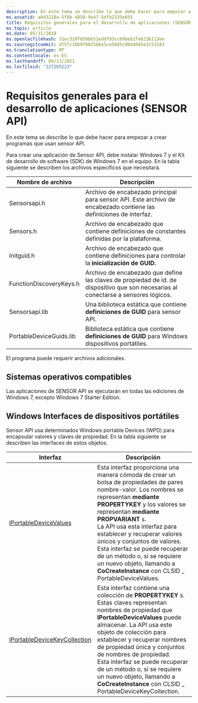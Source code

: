 ```yaml
---
description: En este tema se describe lo que debe hacer para empezar a crear programas que usan sensor API.
ms.assetid: a8d3228a-5f8b-4850-9e47-5dfb2335e655
title: Requisitos generales para el desarrollo de aplicaciones (SENSOR API)
ms.topic: article
ms.date: 05/31/2018
ms.openlocfilehash: 31ec328f659bb51eddf93cc69beb2fe6236113ee
ms.sourcegitcommit: d75fc10b9f0825bbe5ce5045c90d4045e3c53243
ms.translationtype: MT
ms.contentlocale: es-ES
ms.lasthandoff: 09/13/2021
ms.locfileid: "127265223"
---
```

# <a name="general-requirements-for-application-development-sensor-api"></a>Requisitos generales para el desarrollo de aplicaciones (SENSOR API)

En este tema se describe lo que debe hacer para empezar a crear programas que usan sensor API.

Para crear una aplicación de Sensor API, debe instalar Windows 7 y el Kit de desarrollo de software (SDK) de Windows 7 en el equipo. En la tabla siguiente se describen los archivos específicos que necesitará.



| Nombre de archivo               | Descripción                                                                                                 |
|-------------------------|-------------------------------------------------------------------------------------------------------------|
| Sensorsapi.h            | Archivo de encabezado principal para sensor API. Este archivo de encabezado contiene las definiciones de interfaz.               |
| Sensors.h               | Archivo de encabezado que contiene definiciones de constantes definidas por la plataforma.                                    |
| Initguid.h              | Archivo de encabezado que contiene definiciones para controlar la **inicialización de GUID.**                          |
| FunctionDiscoveryKeys.h | Archivo de encabezado que define las claves de propiedad de id. de dispositivo que son necesarias al conectarse a sensores lógicos. |
| Sensorsapi.lib          | Una biblioteca estática que contiene **definiciones de GUID** para sensor API.                                     |
| PortableDeviceGuids.lib | Biblioteca estática que contiene **definiciones de GUID** para Windows dispositivos portátiles.                   |



 

El programa puede requerir archivos adicionales.

## <a name="supported-operating-systems"></a>Sistemas operativos compatibles

Las aplicaciones de SENSOR API se ejecutarán en todas las ediciones de Windows 7, excepto Windows 7 Starter Edition.

## <a name="windows-portable-devices-interfaces"></a>Windows Interfaces de dispositivos portátiles

Sensor API usa determinados Windows portable Devices (WPD) para encapsular valores y claves de propiedad. En la tabla siguiente se describen las interfaces de estos objetos.



| Interfaz                                                                       | Descripción                                                                                                                                                                                                                                                                                                                                                                                                                                            |
|---------------------------------------------------------------------------------|--------------------------------------------------------------------------------------------------------------------------------------------------------------------------------------------------------------------------------------------------------------------------------------------------------------------------------------------------------------------------------------------------------------------------------------------------------|
| [IPortableDeviceValues](/previous-versions//ms740012(v=vs.85))        | Esta interfaz proporciona una manera cómoda de crear un bolsa de propiedades de pares nombre-valor. Los nombres se representan **mediante PROPERTYKEY** y los valores se representan **mediante PROPVARIANT** s. <br/> La API usa esta interfaz para establecer y recuperar valores únicos y conjuntos de valores. Esta interfaz se puede recuperar de un método o, si se requiere un nuevo objeto, llamando a **CoCreateInstance** con CLSID \_ PortableDeviceValues.<br/> |
| [IPortableDeviceKeyCollection](/previous-versions//ms739549(v=vs.85)) | Esta interfaz contiene una colección de **PROPERTYKEY** s. Estas claves representan nombres de propiedad que **IPortableDeviceValues** puede almacenar. La API usa este objeto de colección para establecer y recuperar nombres de propiedad única y conjuntos de nombres de propiedad.<br/> Esta interfaz se puede recuperar de un método o, si se requiere un nuevo objeto, llamando a **CoCreateInstance** con CLSID \_ PortableDeviceKeyCollection. <br/>    |



 

 

